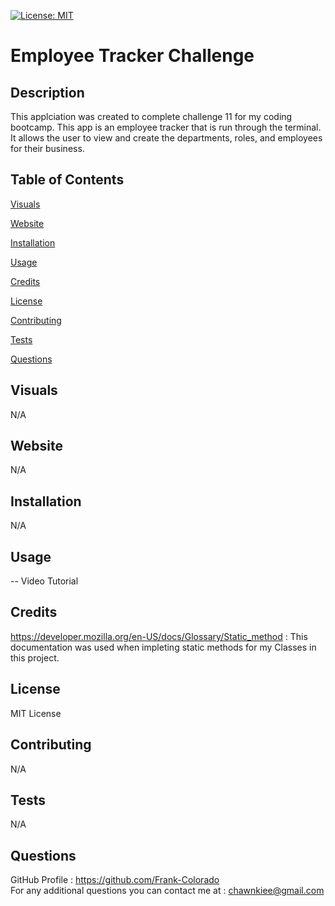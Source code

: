 [![License: MIT](https://img.shields.io/badge/License-MIT-yellow.svg)](https://opensource.org/licenses/MIT)

# Employee Tracker Challenge

## Description

This applciation was created to complete challenge 11 for my coding bootcamp. This app is an employee tracker that is run through the terminal. It allows the user to view and create the departments, roles, and employees for their business.

## Table of Contents

[Visuals](#visuals)

[Website](#website)

[Installation](#installation)

[Usage](#usage)

[Credits](#credits)

[License](#license)

[Contributing](#contributing)

[Tests](#tests)

[Questions](#questions)

## Visuals

N/A

## Website

N/A

## Installation

N/A

## Usage

-- Video Tutorial

## Credits

https://developer.mozilla.org/en-US/docs/Glossary/Static_method : This documentation was used when impleting static methods for my Classes in this project.

## License

MIT License

## Contributing

N/A

## Tests

N/A

## Questions

GitHub Profile : https://github.com/Frank-Colorado  
For any additional questions you can contact me at : chawnkiee@gmail.com
